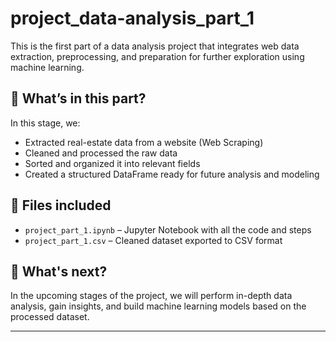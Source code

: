 # project_data-analysis_part_1

This is the first part of a data analysis project that integrates web data extraction, preprocessing, and preparation for further exploration using machine learning.

## 📌 What’s in this part?

In this stage, we:
- Extracted real-estate data from a website (Web Scraping)
- Cleaned and processed the raw data
- Sorted and organized it into relevant fields
- Created a structured DataFrame ready for future analysis and modeling

## 📁 Files included

- `project_part_1.ipynb` – Jupyter Notebook with all the code and steps
- `project_part_1.csv` – Cleaned dataset exported to CSV format

## 🧠 What's next?

In the upcoming stages of the project, we will perform in-depth data analysis, gain insights, and build machine learning models based on the processed dataset.

---

